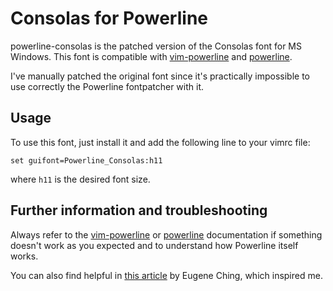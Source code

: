 Consolas for Powerline
======================

powerline-consolas is the patched version of the Consolas font for MS Windows.
This font is compatible with
[vim-powerline](https://github.com/Lokaltog/vim-powerline)
and
[powerline](https://github.com/Lokaltog/powerline).

I've manually patched the original font since it's practically impossible to
use correctly the Powerline fontpatcher with it.

Usage
-----

To use this font, just install it and add the following line to your vimrc file:

    set guifont=Powerline_Consolas:h11

where `h11` is the desired font size.

Further information and troubleshooting
---------------------------------------

Always refer to the [vim-powerline][VimPowDoc] or [powerline][PowDoc]
documentation if something doesn't work as you expected and to understand how
Powerline itself works.

You can also find helpful in [this article][CodeJury] by Eugene Ching, which
inspired me.

[VimPowDoc]: https://github.com/Lokaltog/vim-powerline
[PowDoc]: http://lokaltog.github.com/powerline/index.html
[CodeJury]: http://codejury.com/consolas-font-in-vim-powerline-windows/
